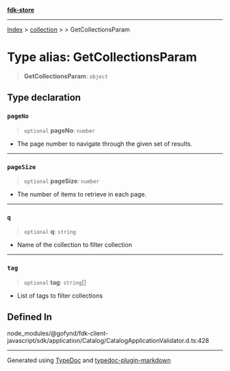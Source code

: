 [**fdk-store**](../../../README.md)
***

[Index](../../../API.md) > [collection](../../README.md) > [<internal>](../README.md) > GetCollectionsParam

# Type alias: GetCollectionsParam

> **GetCollectionsParam**: `object`

## Type declaration

### `pageNo`

> `optional` **pageNo**: `number`

- The page number to navigate through the given
set of results.

***

### `pageSize`

> `optional` **pageSize**: `number`

- The number of items to retrieve in each page.

***

### `q`

> `optional` **q**: `string`

- Name of the collection to filter collection

***

### `tag`

> `optional` **tag**: `string`[]

- List of tags to filter collections

## Defined In

node\_modules/@gofynd/fdk-client-javascript/sdk/application/Catalog/CatalogApplicationValidator.d.ts:428

***
Generated using [TypeDoc](https://typedoc.org/) and [typedoc-plugin-markdown](https://www.npmjs.com/package/typedoc-plugin-markdown)
